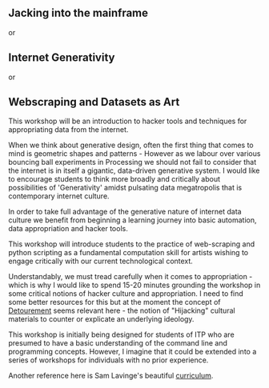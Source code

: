 ## Jacking into the mainframe
or
## Internet Generativity
or
## Webscraping and Datasets as Art


This workshop will be an introduction to hacker tools and techniques for appropriating data from the internet.

When we think about generative design, often the first thing that comes to mind is geometric shapes and patterns - However as we labour over various bouncing ball experiments in Processing we should not fail to consider that the internet is in itself a gigantic, data-driven generative system. I would like to encourage students to think more broadly  and critically about possibilities of 'Generativity' amidst pulsating data megatropolis that is contemporary internet culture.

In order to take full advantage of the generative nature of internet data culture we benefit from beginning a learning journey into basic automation, data appropriation and hacker tools.

This workshop will introduce students to the practice of web-scraping and python scripting as a fundamental computation skill for artists wishing to engage critically with our current technological context.

Understandably, we must tread carefully when it comes to appropriation  - which is why I would like to spend 15-20 minutes grounding the workshop in some critical notions of hacker culture and appropriation. I need to find some better resources for this but at the moment the concept of [Detourement](https://en.wikipedia.org/wiki/D%C3%A9tournement) seems relevant here - the notion of "Hijacking" cultural materials to counter or explicate an underlying ideology.

This workshop is initially being designed for students of ITP who are presumed to have a basic understanding of the command line and programming concepts. However, I imagine that it could be extended into a series of workshops for individuals with no prior experience.


Another reference here is Sam Lavinge's beautiful [curriculum](https://github.com/antiboredom/detourning-the-web-2018).
